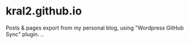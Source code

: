 # kral2.github.io

Posts & pages export from my personal blog, using "Wordpress GitHub Sync" plugin.
..